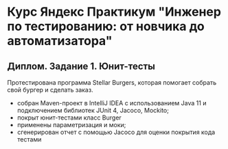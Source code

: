 # Курс Яндекс Практикум "Инженер по тестированию: от новчика до автоматизатора"
## Диплом. Задание 1. Юнит-тесты

Протестирована программа Stellar Burgers, которая помогает собрать свой бургер и сделать заказ.

- собран Maven-проект в IntelliJ IDEA с использованием Java 11 и подключением библиотек JUnit 4, Jacoco, Mockito;
- покрыт юнит-тестами класс Burger
- применены параметризация и моки;
- сгенерирован отчет с помощью Jacoco для оценки покрытия кода тестами

